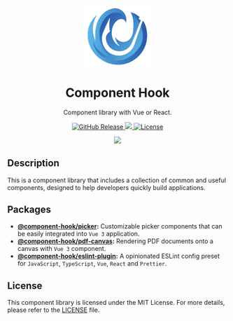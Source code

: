 <p align="center">
  <img width="150" src="./docs/public/logo.png">
</p>

<h1 align="center">Component Hook</h1>

<p align="center">
  Component library with Vue or React.
</p>

<p align="center">
  <a href="https://tzuyi0817.github.io/component-hook/#/home">
    <img alt="GitHub Release" src="https://img.shields.io/github/v/release/tzuyi0817/component-hook?label=%20&color=409eff">
  </a>
  <a href="https://github.com/tzuyi0817/component-hook">
    <img src="https://img.shields.io/badge/node-%20%3E%3D%2020.17.0-47c219?color=409eff" />
  </a>
  <a href="https://github.com/tzuyi0817/component-hook/blob/master/LICENSE">
    <img src="https://img.shields.io/github/license/tzuyi0817/component-hook?color=409eff" alt="License">
  </a>
</p>

<p align="center">
  <a href="https://tzuyi0817.github.io/component-hook/#/home">
    <img src="https://img.shields.io/badge/component--hook-READ%20THE%20DOCS%20-409eff?style=for-the-badge" />
  </a>
</p>

## Description

This is a component library that includes a collection of common and useful components, designed to help developers quickly build applications.

## Packages

- **[@component-hook/picker](https://github.com/tzuyi0817/component-hook/tree/master/packages/picker):** Customizable picker components that can be easily integrated into `Vue 3` application.
- **[@component-hook/pdf-canvas](https://github.com/tzuyi0817/component-hook/tree/master/packages/pdf-canvas):** Rendering PDF documents onto a canvas with `Vue 3` component.
- **[@component-hook/eslint-plugin](https://github.com/tzuyi0817/component-hook/tree/master/packages/eslint-plugin):** A opinionated ESLint config preset for `JavaScript`, `TypeScript`, `Vue`, `React` and `Prettier`.

## License

This component library is licensed under the MIT License. For more details, please refer to the [LICENSE](https://github.com/tzuyi0817/component-hook/blob/master/LICENSE) file.
